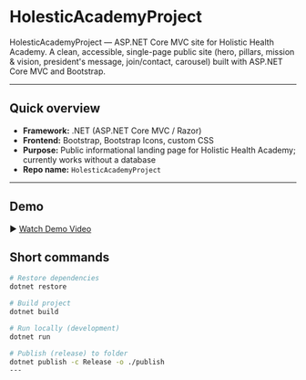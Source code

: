 # HolesticAcademyProject

HolesticAcademyProject — ASP.NET Core MVC site for Holistic Health Academy. A clean, accessible, single-page public site (hero, pillars, mission & vision, president's message, join/contact, carousel) built with ASP.NET Core MVC and Bootstrap.

---

## Quick overview

- **Framework:** .NET (ASP.NET Core MVC / Razor)
- **Frontend:** Bootstrap, Bootstrap Icons, custom CSS
- **Purpose:** Public informational landing page for Holistic Health Academy; currently works without a database 
- **Repo name:** `HolesticAcademyProject`

---
## Demo
▶️ [Watch Demo Video](https://drive.google.com/file/d/1LAyJVCocassvr0tBXoUDXim2qumh5_Dd/view?usp=sharing)

## Short commands

```bash
# Restore dependencies
dotnet restore

# Build project
dotnet build

# Run locally (development)
dotnet run

# Publish (release) to folder
dotnet publish -c Release -o ./publish
---


